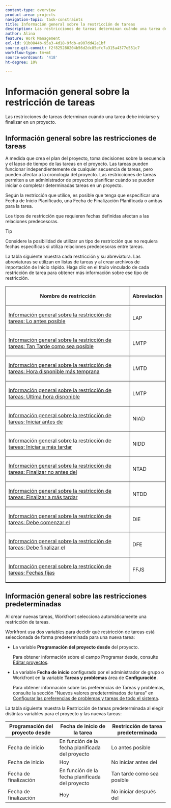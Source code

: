 ```yaml
---
content-type: overview
product-area: projects
navigation-topic: task-constraints
title: Información general sobre la restricción de tareas
description: Las restricciones de tareas determinan cuándo una tarea debe iniciarse y finalizar en un proyecto.
author: Alina
feature: Work Management
exl-id: 91b0844b-95a3-4d18-9fdb-a907dd42e1bf
source-git-commit: f2f825280204b56d2dc85efc7a315a4377e551c7
workflow-type: tm+mt
source-wordcount: '418'
ht-degree: 10%

---
```


# Información general sobre la restricción de tareas

Las restricciones de tareas determinan cuándo una tarea debe iniciarse y finalizar en un proyecto.

## Información general sobre las restricciones de tareas

A medida que crea el plan del proyecto, toma decisiones sobre la secuencia y el lapso de tiempo de las tareas en el proyecto. Las tareas pueden funcionar independientemente de cualquier secuencia de tareas, pero pueden afectar a la cronología del proyecto. Las restricciones de tareas permiten a un administrador de proyectos planificar cuándo se pueden iniciar o completar determinadas tareas en un proyecto.

Según la restricción que utilice, es posible que tenga que especificar una Fecha de Inicio Planificado, una Fecha de Finalización Planificada o ambas para la tarea.

Los tipos de restricción que requieren fechas definidas afectan a las relaciones predecesoras.

>[!TIP]
>
>Considere la posibilidad de utilizar un tipo de restricción que no requiera fechas específicas si utiliza relaciones predecesoras entre tareas.

La tabla siguiente muestra cada restricción y su abreviatura. Las abreviaturas se utilizan en listas de tareas y al crear archivos de importación de Inicio rápido. Haga clic en el título vinculado de cada restricción de tarea para obtener más información sobre ese tipo de restricción.

<table border="1" cellspacing="15" cellpadding="1"> 
 <col> 
 <col> 
 <thead> 
  <tr> 
   <th> <p><strong>Nombre de restricción</strong> </p> </th> 
   <th> <p><strong>Abreviación</strong> </p> </th> 
  </tr> 
 </thead> 
 <tbody> 
  <tr> 
   <td scope="col"> <p><a href="../../../manage-work/tasks/task-constraints/as-soon-as-possible.md" class="MCXref xref">Información general sobre la restricción de tareas: Lo antes posible</a> </p> </td> 
   <td scope="col"> <p>LAP</p> </td> 
  </tr> 
  <tr> 
   <td scope="col"> <p><a href="../../../manage-work/tasks/task-constraints/as-late-as-possible.md" class="MCXref xref">Información general sobre la restricción de tareas: Tan Tarde como sea posible </a> </p> </td> 
   <td scope="col"> <p>LMTP</p> </td> 
  </tr> 
  <tr> 
   <td scope="col"> <p><a href="../../../manage-work/tasks/task-constraints/earliest-available-time.md" class="MCXref xref">Información general sobre la restricción de tareas: Hora disponible más temprana</a> </p> </td> 
   <td scope="col"> <p>LMTD</p> </td> 
  </tr> 
  <tr> 
   <td scope="col"> <p><a href="../../../manage-work/tasks/task-constraints/latest-available-time.md" class="MCXref xref">Información general sobre la restricción de tareas: Última hora disponible</a> </p> </td> 
   <td scope="col"> <p>LMTP</p> </td> 
  </tr> 
  <tr> 
   <td scope="col"> <p><a href="../../../manage-work/tasks/task-constraints/start-no-earlier-than.md" class="MCXref xref">Información general sobre la restricción de tareas: Iniciar antes de</a> </p> </td> 
   <td scope="col"> <p>NIAD</p> </td> 
  </tr> 
  <tr> 
   <td scope="col"> <p><a href="../../../manage-work/tasks/task-constraints/start-no-later-than.md" class="MCXref xref">Información general sobre la restricción de tareas: Iniciar a más tardar</a> </p> </td> 
   <td scope="col"> <p>NIDD</p> </td> 
  </tr> 
  <tr> 
   <td scope="col"> <p><a href="../../../manage-work/tasks/task-constraints/finish-no-earlier-than.md" class="MCXref xref">Información general sobre la restricción de tareas: Finalizar no antes del</a> </p> </td> 
   <td scope="col"> <p>NTAD</p> </td> 
  </tr> 
  <tr> 
   <td scope="col"> <p><a href="../../../manage-work/tasks/task-constraints/finish-no-later-than.md" class="MCXref xref">Información general sobre la restricción de tareas: Finalizar a más tardar</a> </p> </td> 
   <td scope="col"> <p>NTDD</p> </td> 
  </tr> 
  <tr> 
   <td> <p><a href="../../../manage-work/tasks/task-constraints/must-start-on.md" class="MCXref xref">Información general sobre la restricción de tareas: Debe comenzar el</a> </p> </td> 
   <td scope="col"> <p>DIE</p> </td> 
  </tr> 
  <tr> 
   <td> <p><a href="../../../manage-work/tasks/task-constraints/must-finish-on.md" class="MCXref xref">Información general sobre la restricción de tareas: Debe finalizar el</a> </p> </td> 
   <td scope="col"> <p>DFE</p> </td> 
  </tr> 
  <tr> 
   <td> <p><a href="../../../manage-work/tasks/task-constraints/fixed-dates.md" class="MCXref xref">Información general sobre la restricción de tareas: Fechas fijas</a> </p> </td> 
   <td> <p>FFJS</p> </td> 
  </tr> 
 </tbody> 
</table>

## Información general sobre las restricciones predeterminadas

Al crear nuevas tareas, Workfront selecciona automáticamente una restricción de tareas.

Workfront usa dos variables para decidir qué restricción de tareas está seleccionada de forma predeterminada para una nueva tarea:

* La variable **Programación del proyecto desde** del proyecto.

   Para obtener información sobre el campo Programar desde, consulte [Editar proyectos](../../../manage-work/projects/manage-projects/edit-projects.md).

* La variable **Fecha de inicio** configurado por el administrador de grupo o Workfront en la variable **Tareas y problemas** área de **Configuración**.

   Para obtener información sobre las preferencias de Tareas y problemas, consulte la sección &quot;Nuevos valores predeterminados de tarea&quot; en [Configurar las preferencias de problemas y tareas de todo el sistema](../../../administration-and-setup/set-up-workfront/configure-system-defaults/set-task-issue-preferences.md).

La tabla siguiente muestra la Restricción de tareas predeterminada al elegir distintas variables para el proyecto y las nuevas tareas:

| Programación del proyecto desde | Fecha de inicio de la tarea | Restricción de tarea predeterminada |
|---|---|---|
| Fecha de inicio | En función de la fecha planificada del proyecto | Lo antes posible |
| Fecha de inicio | Hoy | No iniciar antes del |
| Fecha de finalización | En función de la fecha planificada del proyecto | Tan tarde como sea posible |
| Fecha de finalización | Hoy | No iniciar después del |
